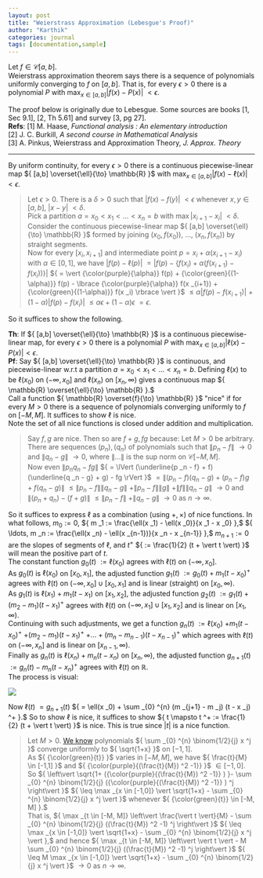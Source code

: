 ```yaml
---
layout: post
title: "Weierstrass Approximation (Lebesgue's Proof)"
author: "Karthik"
categories: journal
tags: [documentation,sample]
---
```


Let ${ f \in \mathcal{C}[a,b] }.$   
Weierstrass approximation theorem says there is a sequence of polynomials uniformly converging to ${ f }$ on ${ [a,b] }.$ That is, for every ${ \epsilon \gt 0 }$ there is a polynomial ${ P }$ with ${ \max _{x \in [a,b]} \vert f (x) - P(x) \vert }$ ${ \lt \epsilon }.$ 
  
The proof below is originally due to Lebesgue. Some sources are books [1, Sec 9.1], [2, Th 5.61] and survey [3, pg 27].   
**Refs**: [1] M. Haase, *Functional analysis : An elementary introduction*   
[2] J. C. Burkill, *A second course in Mathematical Analysis*   
[3] A. Pinkus, Weierstrass and Approximation Theory, *J. Approx. Theory* 



---

By uniform continuity, for every ${ \epsilon \gt 0 }$ there is a continuous piecewise-linear map ${ [a,b] \overset{\ell}{\to} \mathbb{R} }$ with ${\max _{x \in [a,b]} \vert f(x) - \ell(x) \vert \lt \epsilon }.$   
> Let ${ \epsilon \gt 0 }.$ There is a ${ \delta \gt 0 }$ such that ${ \vert f(x) - f(y) \vert }$ ${ \lt \epsilon }$ whenever ${ x,y \in [a,b] },$ ${ \vert x - y \vert }$ ${ \lt \delta }.$   
> Pick a partition ${ a = x _0 \lt x _1 \lt \ldots \lt x _{n} = b }$ with ${ \max \vert x _{i+1} - x _{i} \vert }$ ${ \lt \delta }.$ Consider the continuous piecewise-linear map ${ [a,b] \overset{\ell}{\to} \mathbb{R} }$ formed by joining ${ (x _0, f(x _0)), }$ ${ \ldots, }$ ${ (x _n , f(x _n) ) }$ by straight segments.   
> Now for every ${ [x _{i}, x _{i+1}] }$ and intermediate point ${p = x _{i} + \alpha (x _{i+1} - x _{i}) }$ with ${ \alpha \in [0,1] },$ we have ${ \vert f(p) - \ell(p) \vert }$ ${ = \vert f(p) - \lbrace f(x _i) + \alpha (f(x _{i+1}) - f(x _i) ) \rbrace \vert }$ ${ = \vert {\color{purple}{\alpha}} f(p) + {\color{green}{(1-\alpha)}} f(p) - \lbrace {\color{purple}{\alpha}} f(x _{i+1}) + {\color{green}{(1-\alpha)}} f(x _i) \rbrace \vert  }$ ${ \leq \alpha \vert f(p) - f(x _{i+1}) \vert }$ ${ + (1-\alpha) \vert f(p) - f(x _i) \vert }$ ${ \leq \alpha \epsilon + (1-\alpha) \epsilon }$ ${ = \epsilon }.$ 

So it suffices to show the following.

**Th**: If ${ [a,b] \overset{\ell}{\to} \mathbb{R} }$ is a continuous piecewise-linear map, for every ${ \epsilon \gt 0 }$ there is a polynomial ${ P }$ with ${\max _{x \in [a,b]} \vert \ell(x) - P(x) \vert \lt \epsilon }.$   
**Pf**: Say ${ [a,b] \overset{\ell}{\to} \mathbb{R} }$ is continuous, and piecewise-linear w.r.t a partition ${ a = x _0 \lt x _1 \lt \ldots \lt x _{n} = b }.$ Defining ${ \ell(x) }$ to be ${ \ell(x _0) }$ on ${ (-\infty, x _0] }$ and ${ \ell(x _n) }$ on ${ [x _n, \infty) }$ gives a continuous map ${ \mathbb{R} \overset{\ell}{\to} \mathbb{R} }.$   
Call a function ${ \mathbb{R} \overset{f}{\to} \mathbb{R} }$ "nice" if for every ${ M \gt 0 }$ there is a sequence of polynomials converging uniformly to ${ f }$ on ${ [-M, M] }.$ It suffices to show ${ \ell }$ is nice.   
Note the set of all nice functions is closed under addition and multiplication.   
> Say ${ f,g }$ are nice. Then so are ${ f+g, fg }$ because:  Let ${ M \gt 0 }$ be arbitrary. There are sequences ${ (p _n), (q _n) }$ of polynomials such that ${ \lVert p _n - f \rVert }$ ${ \to 0 }$ and ${ \lVert q _n - g \rVert }$ ${ \to 0 },$ where ${ \lVert \ldots \rVert }$ is the sup norm on ${ \mathcal{C}[-M,M] }.$   
> Now even ${ \lVert p _n q _n - fg \rVert }$ ${ = \lVert (\underline{p _n - f} + f)(\underline{q _n - g} + g) - fg \rVert }$ ${ = \lVert (p _n - f)(q _n - g) + (p _n - f)g + f(q _n - g) \rVert }$ ${ \leq \lVert p _n - f \rVert \lVert q _n - g \rVert }$ ${ + \lVert p _n - f \rVert \lVert g \rVert }$ ${ + \lVert f \rVert \lVert q _n - g \rVert }$ ${ \to 0 }$ and ${ \lVert (p _n + q _n) - (f+g) \rVert }$ ${ \leq \lVert p _n - f \rVert }$ ${ + \lVert q _n - g \rVert }$ ${ \to 0 }$ as ${ n \to \infty }.$ 

So it suffices to express ${ \ell }$ as a combination (using ${ +, \times }$) of nice functions. In what follows, ${ m _0 := 0 },$ ${ m _1 := \frac{\ell(x _1) - \ell(x _0)}{x _1 - x _0} },$ ${ \ldots, m _n := \frac{\ell(x _n) - \ell(x _{n-1})}{x _n - x _{n-1}} },$ ${ m _{n+1} := 0 }$ are the slopes of segments of ${ \ell },$ and ${ t ^+ }$ ${ := \frac{1}{2} (t + \vert t \vert) }$ will mean the positive part of ${ t }.$   
The constant function ${ g _0 (t) }$ ${ := \ell(x _0) }$ agrees with ${ \ell(t) }$ on ${ (-\infty, x _0] }.$   
As ${ g _0 (t) }$ is ${ \ell(x _0) }$ on ${ [x _0, x _1] },$ the adjusted function ${ g _1 (t) }$ ${ := g _0 (t) + m _1 (t - x _0) ^+ }$ agrees with ${ \ell(t) }$ on ${ (-\infty, x _0] \cup [x _0, x _1] }$ and is linear (straight) on ${ [x _0, \infty) }.$   
As ${ g _1 (t) }$ is ${ \ell(x _1) + m _1 (t - x _1) }$ on ${ [x _1, x _2] },$ the adjusted function ${ g _2 (t) }$ ${ := g _1 (t) + (m _2 - m _1) (t - x _1) ^+ }$ agrees with ${ \ell(t) }$ on ${ (-\infty, x _1] \cup [x _1, x _2] }$ and is linear on ${ [x _1, \infty) }.$   
Continuing with such adjustments, we get a function ${ g _n (t) }$ ${ := \ell(x _0) }$ ${+ m _1 (t - x _0) ^+ }$ ${ + (m _2 - m _1)(t - x _1) ^+ }$ ${ + \ldots + (m _n - m _{n-1}) (t - x _{n-1}) ^+  }$ which agrees with ${ \ell(t) }$ on ${ (-\infty, x _n] }$ and is linear on ${ [x _{n-1}, \infty) }.$   
Finally as ${ g _n (t) }$ is ${ \ell(x _n) + m _n (t - x _n) }$ on  ${ [x _n, \infty) },$ the adjusted function ${ g _{n+1} (t) }$ ${ := g _n (t) - m _n (t - x _n) ^+ }$ agrees with ${ \ell(t) }$ on ${ \mathbb{R} }.$   
The process is visual: 

![](https://i.postimg.cc/c6qHH4xZ/Weierstrass-21-1-22.jpg)

Now ${ \ell(t) }$ ${ = g _{n+1} (t) }$ ${ = \ell(x _0) + \sum _{0} ^{n} (m _{j+1} - m _j) (t - x _j) ^+ }.$ So to show ${ \ell }$ is nice, it suffices to show ${ t \mapsto t ^+ := \frac{1}{2} (t + \vert t \vert) }$ is nice. This is true since ${ \vert t \vert }$ is a nice function.   
> Let ${ M \gt 0 }.$ [We know](https://bvenkatakarthik.github.io/BinomSeriesPositive)  polynomials ${ \sum _{0} ^{n} \binom{1/2}{j} x ^j }$ converge uniformly to ${ \sqrt{1+x} }$ on ${ [-1,1] }.$   
> As ${ {\color{green}{t}} }$ varies in ${ [-M, M] },$ we have ${ \frac{t}{M} \in [-1,1] }$ and ${ {\color{purple}{(\frac{t}{M}) ^2 -1}} }$ ${ \in [ -1, 0] }.$ So ${ \left\vert \sqrt{1+ ({\color{purple}{(\frac{t}{M}) ^2 -1}} ) }- \sum _{0} ^{n} \binom{1/2}{j} ({\color{purple}{(\frac{t}{M}) ^2 -1}} ) ^j \right\vert }$ ${ \leq \max _{x \in [-1,0]} \vert \sqrt{1+x} - \sum _{0} ^{n} \binom{1/2}{j} x ^j \vert }$ whenever ${ {\color{green}{t}} \in [-M, M] }.$   
> That is, ${ \max _{t \in [-M, M]} \left\vert  \frac{\vert t \vert}{M} - \sum _{0} ^{n} \binom{1/2}{j} ((\frac{t}{M}) ^2 -1) ^j \right\vert  }$ ${ \leq \max _{x \in [-1,0]} \vert \sqrt{1+x} - \sum _{0} ^{n} \binom{1/2}{j} x ^j \vert },$ and hence ${ \max _{t \in [-M, M]} \left\vert  \vert t \vert  - M \sum _{0} ^{n} \binom{1/2}{j} ((\frac{t}{M}) ^2 -1) ^j \right\vert  }$ ${  \leq M \max _{x \in [-1,0]} \vert \sqrt{1+x} - \sum _{0} ^{n} \binom{1/2}{j} x ^j \vert }$ ${ \to 0 }$ as ${ n \to \infty }.$






 




